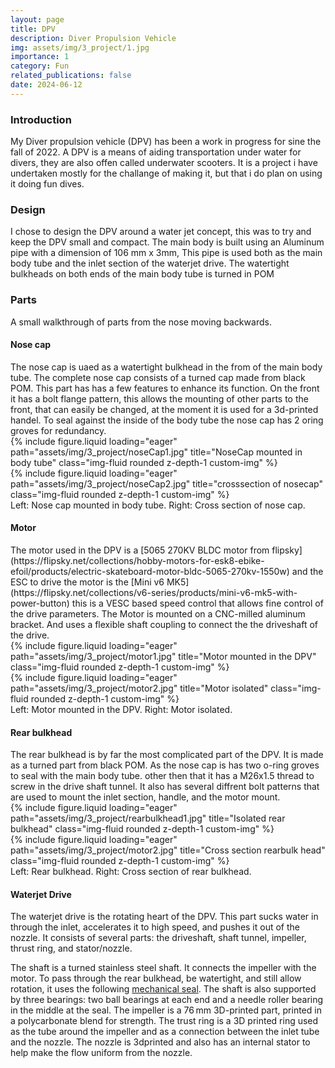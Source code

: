 ```yaml
---
layout: page
title: DPV
description: Diver Propulsion Vehicle
img: assets/img/3_project/1.jpg
importance: 1
category: Fun
related_publications: false
date: 2024-06-12
---
```


<h3>Introduction</h3>
My Diver propulsion vehicle (DPV) has been a work in progress for sine the fall of 2022. A DPV is a means of aiding transportation under water for divers, they are also offen called underwater scooters. It is a project i have undertaken mostly for the challange of making it, but that i do plan on using it doing fun dives. 

<h3>Design</h3>
I chose to design the DPV around a water jet concept, this was to try and keep the DPV small and compact. The main body is built using an Aluminum pipe with a dimension of 106 mm x 3mm, This pipe is used both as the main body tube and the inlet section of the waterjet drive. The watertight bulkheads on both ends of the main body tube is turned in POM

<h3>Parts</h3>

A small walkthrough of parts from the nose moving backwards. 

<h4>Nose cap</h4>
The nose cap is uaed as a watertight bulkhead in the from of the main body tube. The complete nose cap consists of a turned cap made from black POM. This part has has a few features to enhance its function. On the front it has a bolt flange pattern, this allows the mounting of other parts to the front, that can easily be changed, at the moment it is used for a 3d-printed handel. To seal against the inside of the body tube the nose cap has 2 oring groves for redundancy. 

<div class="row">
    <div class="col-sm mt-3 mt-md-0">
        {% include figure.liquid loading="eager" path="assets/img/3_project/noseCap1.jpg" title="NoseCap mounted in body tube" class="img-fluid rounded z-depth-1 custom-img" %}
    </div>
    <div class="col-sm mt-3 mt-md-0">
        {% include figure.liquid loading="eager" path="assets/img/3_project/noseCap2.jpg" title="crosssection of nosecap" class="img-fluid rounded z-depth-1 custom-img" %}
    </div>
</div>
<div class="caption">
    Left: Nose cap mounted in body tube. Right: Cross section of nose cap.
</div>

<h4>Motor</h4>
The motor used in the DPV is a [5065 270KV BLDC motor from flipsky](https://flipsky.net/collections/hobby-motors-for-esk8-ebike-efoil/products/electric-skateboard-motor-bldc-5065-270kv-1550w) and the ESC to drive the motor is the [Mini v6 MK5](https://flipsky.net/collections/v6-series/products/mini-v6-mk5-with-power-button) this is a VESC based speed control that allows fine control of the drive parameters. The Motor is mounted on a CNC-milled aluminum bracket. And uses a flexible shaft coupling to connect the the driveshaft of the drive. 

<div class="row">
    <div class="col-sm mt-3 mt-md-0">
        {% include figure.liquid loading="eager" path="assets/img/3_project/motor1.jpg" title="Motor mounted in the DPV" class="img-fluid rounded z-depth-1 custom-img" %}
    </div>
    <div class="col-sm mt-3 mt-md-0">
        {% include figure.liquid loading="eager" path="assets/img/3_project/motor2.jpg" title="Motor isolated" class="img-fluid rounded z-depth-1 custom-img" %}
    </div>
</div>
<div class="caption">
    Left: Motor mounted in the DPV. Right: Motor isolated.
</div>

<h4>Rear bulkhead</h4>
The rear bulkhead is by far the most complicated part of the DPV. It is made as a turned part from black POM. As the nose cap is has two o-ring groves to seal with the main body tube. other then that it has a M26x1.5 thread to screw in the drive shaft tunnel. It also has several diffrent bolt patterns that are used to mount the inlet section, handle, and the motor mount. 

<div class="row">
    <div class="col-sm mt-3 mt-md-0">
        {% include figure.liquid loading="eager" path="assets/img/3_project/rearbulkhead1.jpg" title="Isolated rear bulkhead" class="img-fluid rounded z-depth-1 custom-img" %}
    </div>
    <div class="col-sm mt-3 mt-md-0">
        {% include figure.liquid loading="eager" path="assets/img/3_project/motor2.jpg" title="Cross section rearbulk head" class="img-fluid rounded z-depth-1 custom-img" %}
    </div>
</div>
<div class="caption">
    Left: Rear bulkhead. Right: Cross section of rear bulkhead.
</div>

<h4>Waterjet Drive</h4>
The waterjet drive is the rotating heart of the DPV. This part sucks water in through the inlet, accelerates it to high speed, and pushes it out of the nozzle. It consists of several parts: the driveshaft, shaft tunnel, impeller, thrust ring, and stator/nozzle.

The shaft is a turned stainless steel shaft. It connects the impeller with the motor. To pass through the rear bulkhead, be watertight, and still allow rotation, it uses the following [mechanical seal](https://www.aliexpress.com/item/1005004226987547.html). The shaft is also supported by three bearings: two ball bearings at each end and a needle roller bearing in the middle at the seal. The impeller is a 76 mm 3D-printed part, printed in a polycarbonate blend for strength. The trust ring is a 3D printed ring used as the tube around the impeller and as a connection between the inlet tube and the nozzle. The nozzle is 3dprinted and also has an internal stator to help make the flow uniform from the nozzle. 